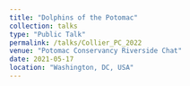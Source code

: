 ```yaml
---
title: "Dolphins of the Potomac"
collection: talks
type: "Public Talk"
permalink: /talks/Collier_PC_2022
venue: "Potomac Conservancy Riverside Chat"
date: 2021-05-17
location: "Washington, DC, USA"
---
```

